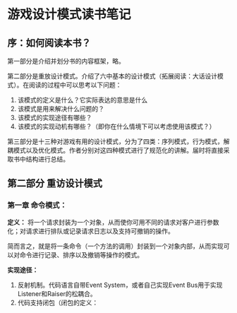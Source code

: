 # 游戏设计模式读书笔记

## 序：如何阅读本书？

第一部分是介绍并划分书的内容框架，略。

第二部分是重放设计模式。介绍了六中基本的设计模式（拓展阅读：大话设计模式）。在阅读的过程中可以思考以下问题：

1. 该模式的定义是什么？它实际表达的意思是什么
2. 该模式是用来解决什么问题的？
3. 该模式的实现途径有哪些？
4. 该模式的实现动机有哪些？（即你在什么情境下可以考虑使用该模式？）

第三部分是十三种对游戏有用的设计模式，分为了四类：序列模式，行为模式，解耦模式以及优化模式。作者分别对这四种模式进行了规范化的讲解。届时将直接采取书中结构进行总结。

## 第二部分 重访设计模式

### 第一章  命令模式：

**定义：** 将一个请求封装为一个对象，从而使你可用不同的请求对客户进行参数化；对请求进行排队或记录请求日志以及支持可撤销的操作。

简而言之，就是将一条命令（一个方法的调用）封装到一个对象内部，从而实现可以对命令进行记录、排序以及撤销等操作的模式。

**实现途径：** 

1. 反射机制。代码语言自带Event System，或者自己实现Event Bus用于实现Listener和Raiser的松耦合。
2. 代码支持闭包（闭包的定义：